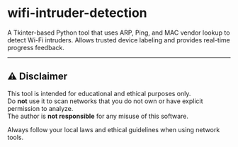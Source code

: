 # wifi-intruder-detection
A Tkinter-based Python tool that uses ARP, Ping, and MAC vendor lookup to detect Wi-Fi intruders. Allows trusted device labeling and provides real-time progress feedback.

---

## ⚠️ Disclaimer

This tool is intended for educational and ethical purposes only.  
Do **not** use it to scan networks that you do not own or have explicit permission to analyze.  
The author is **not responsible** for any misuse of this software.

Always follow your local laws and ethical guidelines when using network tools.

